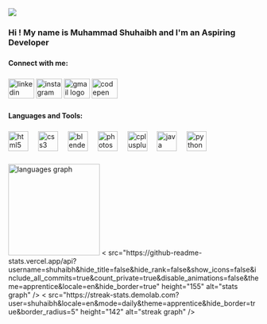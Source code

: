 <div align="left">
  <img src="https://visitor-badge.laobi.icu/badge?page_id=shuhaibh.shuhaibh&left_color=gray&right_color=lightslategray"  />
</div>

###

<h3 align="left">Hi ! My name is Muhammad Shuhaibh and I'm an Aspiring Developer</h3>

###

<h4 align="left">Connect with me:</h4>

###

<div align="left">
  <a href="https://www.linkedin.com/in/muhammad-shuhaibh/" target="_blank" style="text-decoration:none;">
    <img src="https://raw.githubusercontent.com/maurodesouza/profile-readme-generator/master/src/assets/icons/social/linkedin/default.svg" width="52" height="40" alt="linkedin logo"  />
  </a>
  <a href="https://www.instagram.com/shuhaibh_" target="_blank" style="text-decoration:none;">
    <img src="https://raw.githubusercontent.com/maurodesouza/profile-readme-generator/master/src/assets/icons/social/instagram/default.svg" width="52" height="40" alt="instagram logo"  />
  </a>
  <a href="https://mail.google.com/mail/u/0/#inbox?compose=DmwnWrRlRQmCsPkrKwxrcPVScdRnVlltXbQfzQQZNNpvqXbcRzgwwNMxHHsHVxRDwCrmHlZggSsB" target="_blank" style="text-decoration:none;">
    <img src="https://raw.githubusercontent.com/maurodesouza/profile-readme-generator/master/src/assets/icons/social/gmail/default.svg" width="52" height="40" alt="gmail logo"  />
  </a>
  <a href="https://codepen.io/Shuhaibh" target="_blank" style="text-decoration:none;">
    <img src="https://raw.githubusercontent.com/maurodesouza/profile-readme-generator/master/src/assets/icons/social/codepen/default.svg" width="52" height="40" alt="codepen logo"  />
  </a>
</div>

###

<h4 align="left">Languages and Tools:</h4>

###

<div align="left">
  <img src="https://cdn.jsdelivr.net/gh/devicons/devicon/icons/html5/html5-original.svg" height="40" alt="html5 logo"  />
  <img width="12" />
  <img src="https://cdn.jsdelivr.net/gh/devicons/devicon/icons/css3/css3-original.svg" height="40" alt="css3 logo"  />
  <img width="12" />
  <img src="https://cdn.jsdelivr.net/gh/devicons/devicon/icons/blender/blender-original.svg" height="40" alt="blender logo"  />
  <img width="12" />
  <img src="https://cdn.jsdelivr.net/gh/devicons/devicon/icons/photoshop/photoshop-plain.svg" height="40" alt="photoshop logo"  />
  <img width="12" />
  <img src="https://cdn.jsdelivr.net/gh/devicons/devicon/icons/cplusplus/cplusplus-original.svg" height="40" alt="cplusplus logo"  />
  <img width="12" />
  <img src="https://cdn.jsdelivr.net/gh/devicons/devicon/icons/java/java-original.svg" height="40" alt="java logo"  />
  <img width="12" />
  <img src="https://cdn.jsdelivr.net/gh/devicons/devicon/icons/python/python-original.svg" height="40" alt="python logo"  />
</div>

###

<div align="left">
  <img src="https://github-readme-stats.vercel.app/api/top-langs?username=shuhaibh&locale=en&hide_title=false&layout=compact&card_width=320&langs_count=7&theme=apprentice&hide_border=true" height="184" alt="languages graph"  />
  < src="https://github-readme-stats.vercel.app/api?username=shuhaibh&hide_title=false&hide_rank=false&show_icons=false&include_all_commits=true&count_private=true&disable_animations=false&theme=apprentice&locale=en&hide_border=true" height="155" alt="stats graph"  />
  < src="https://streak-stats.demolab.com?user=shuhaibh&locale=en&mode=daily&theme=apprentice&hide_border=true&border_radius=5" height="142" alt="streak graph"  />
</div>

###
